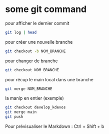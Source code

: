 # some git command
pour afficher le dernier commit
```bash
git log | head
```

pour créer une nouvelle branche
```bash
git checkout -b NOM_BRANCHE
```

pour changer de branche
```bash
git checkout NOM_BRANCHE
```

pour récup le main local dans une branche
```bash
git merge NOM_BRANCHE
```

la manip en entier (exemple)
```bash
git checkout develop_kdevos
git merge main
git push
```


Pour prévisualiser le Markdown : Ctrl + Shift + b
